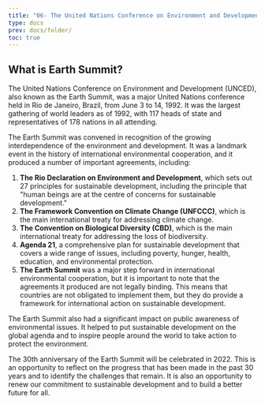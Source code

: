 ```yaml
---
title: "06- The United Nations Conference on Environment and Development (UNCED),1992"
type: docs
prev: docs/folder/
toc: true
---
```


## What is Earth Summit?

The United Nations Conference on Environment and Development (UNCED), also known as the Earth Summit, was a major United Nations conference held in Rio de Janeiro, Brazil, from June 3 to 14, 1992. It was the largest gathering of world leaders as of 1992, with 117 heads of state and representatives of 178 nations in all attending.

The Earth Summit was convened in recognition of the growing interdependence of the environment and development. It was a landmark event in the history of international environmental cooperation, and it produced a number of important agreements, including:

1. **The Rio Declaration on Environment and Development**, which sets out 27 principles for sustainable development, including the principle that "human beings are at the centre of concerns for sustainable development."
2. **The Framework Convention on Climate Change (UNFCCC)**, which is the main international treaty for addressing climate change.
3. **The Convention on Biological Diversity (CBD)**, which is the main international treaty for addressing the loss of biodiversity.
4. **Agenda 21**, a comprehensive plan for sustainable development that covers a wide range of issues, including poverty, hunger, health, education, and environmental protection.
5. **The Earth Summit** was a major step forward in international environmental cooperation, but it is important to note that the agreements it produced are not legally binding. This means that countries are not obligated to implement them, but they do provide a framework for international action on sustainable development.

The Earth Summit also had a significant impact on public awareness of environmental issues. It helped to put sustainable development on the global agenda and to inspire people around the world to take action to protect the environment.

The 30th anniversary of the Earth Summit will be celebrated in 2022. This is an opportunity to reflect on the progress that has been made in the past 30 years and to identify the challenges that remain. It is also an opportunity to renew our commitment to sustainable development and to build a better future for all.
